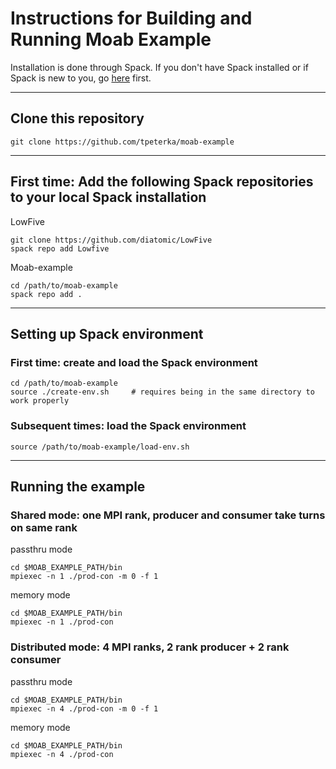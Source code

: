 # Instructions for Building and Running Moab Example

Installation is done through Spack. If you don't have Spack installed or if Spack is new to you, go [here](https://spack.readthedocs.io/en/latest/) first.

-----

## Clone this repository

```
git clone https://github.com/tpeterka/moab-example
```

-----

## First time: Add the following Spack repositories to your local Spack installation

LowFive
```
git clone https://github.com/diatomic/LowFive
spack repo add Lowfive
```

Moab-example
```
cd /path/to/moab-example
spack repo add .
```

-----
## Setting up Spack environment

### First time: create and load the Spack environment

```
cd /path/to/moab-example
source ./create-env.sh     # requires being in the same directory to work properly
```

### Subsequent times: load the Spack environment

```
source /path/to/moab-example/load-env.sh
```

-----

## Running the example

### Shared mode: one MPI rank, producer and consumer take turns on same rank

passthru mode
```
cd $MOAB_EXAMPLE_PATH/bin
mpiexec -n 1 ./prod-con -m 0 -f 1
```
memory mode
```
cd $MOAB_EXAMPLE_PATH/bin
mpiexec -n 1 ./prod-con
```
### Distributed mode: 4 MPI ranks, 2 rank producer + 2 rank consumer

passthru mode
```
cd $MOAB_EXAMPLE_PATH/bin
mpiexec -n 4 ./prod-con -m 0 -f 1
```
memory mode
```
cd $MOAB_EXAMPLE_PATH/bin
mpiexec -n 4 ./prod-con
```



